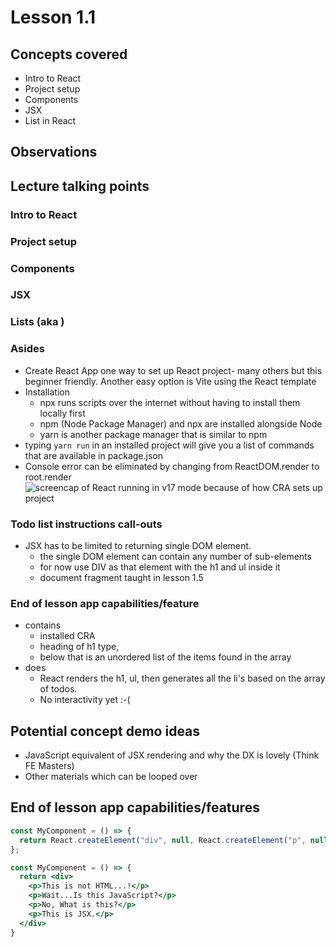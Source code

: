 # Lesson 1.1

## Concepts covered

- Intro to React
- Project setup
- Components
- JSX
- List in React

## Observations

## Lecture talking points

### Intro to React

### Project setup

### Components

### JSX

### Lists (aka )

### Asides

- Create React App one way to set up React project- many others but this beginner friendly. Another easy option is Vite using the React template
- Installation
  - npx runs scripts over the internet without having to install them locally first
  - npm (Node Package Manager) and npx are installed alongside Node
  - yarn is another package manager that is similar to npm
- typing `yarn run` in an installed project will give you a list of commands that are available in package.json
- Console error can be eliminated by changing from ReactDOM.render to root.render ![screencap of React running in v17 mode because of how CRA sets up project](images/1_1/ReactDOM-render.png)

### Todo list instructions call-outs

- JSX has to be limited to returning single DOM element.
  - the single DOM element can contain any number of sub-elements
  - for now use DIV as that element with the h1 and ul inside it
  - document fragment taught in lesson 1.5

### End of lesson app capabilities/feature

- contains
  - installed CRA
  - heading of h1 type,
  - below that is an unordered list of the items found in the array
- does
  - React renders the h1, ul, then generates all the li's based on the array of todos.
  - No interactivity yet :-(

## Potential concept demo ideas

- JavaScript equivalent of JSX rendering and why the DX is lovely (Think FE Masters)
- Other materials which can be looped over

## End of lesson app capabilities/features

```javascript
const MyComponent = () => { 
  return React.createElement("div", null, React.createElement("p", null, "This is not HTML...!"), React.createElement("p", null, "Wait...Is this JavaScript?"), React.createElement("p", null, "No, What is this?"), React.createElement("p", null, "This is JSX.")); 
};
```

```jsx
const MyComponent = () => { 
  return <div> 
    <p>This is not HTML...!</p> 
    <p>Wait...Is this JavaScript?</p> 
    <p>No, What is this?</p> 
    <p>This is JSX.</p> 
  </div> 
}
```
